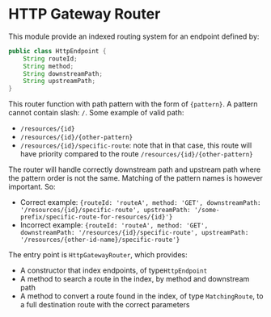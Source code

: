 HTTP Gateway Router
===================
This module provide an indexed routing system for an endpoint defined by:
```java
public class HttpEndpoint {
    String routeId;
	String method;
	String downstreamPath;
	String upstreamPath;
}
```

This router function with path pattern with the form of `{pattern}`.
A pattern cannot contain slash: `/`.
Some example of valid path:
- `/resources/{id}`
- `/resources/{id}/{other-pattern}`
- `/resources/{id}/specific-route`: note that in that case, this route will have priority compared to the route `/resources/{id}/{other-pattern}`

The router will handle correctly downstream path and upstream path where the pattern order is not the same. Matching of the pattern names is however important.
So:
- Correct example: `{routeId: 'routeA', method: 'GET', downstreamPath: '/resources/{id}/specific-route', upstreamPath: '/some-prefix/specific-route-for-resources/{id}'}`
- Incorrect example: `{routeId: 'routeA', method: 'GET', downstreamPath: '/resources/{id}/specific-route', upstreamPath: '/resources/{other-id-name}/specific-route'}`

The entry point is `HttpGatewayRouter`, which provides:
- A constructor that index endpoints, of type`HttpEndpoint`
- A method to search a route in the index, by method and downstream path
- A method to convert a route found in the index, of type `MatchingRoute`, to a full destination route with the correct parameters
